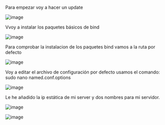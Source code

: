 Para empezar voy a hacer un update

![image](https://github.com/RafaelNunezVazquez/SREI-2ASIR/assets/91255999/964e4130-74e6-4a6e-89a3-a8a4cd8f023d)

Vvoy a instalar los paquetes básicos de bind

![image](https://github.com/RafaelNunezVazquez/SREI-2ASIR/assets/91255999/f283862f-4b07-4615-a13c-338426eae6ec)

Para comprobar la instalacion de los paquetes bind vamos a la ruta por defecto

![image](https://github.com/RafaelNunezVazquez/SREI-2ASIR/assets/91255999/aa4c4e06-cee4-4450-9d19-f88c50fde9e3)

Voy a editar el archivo de configuración por defecto usamos el comando: sudo nano named.conf.options

![image](https://github.com/RafaelNunezVazquez/SREI-2ASIR/assets/91255999/8403d804-73ce-48b8-8449-5884f89f8c85)

Le he añadido la ip estática de mi server y dos nombres para mi servidor.

![image](https://github.com/RafaelNunezVazquez/SREI-2ASIR/assets/91255999/a4fbe4a5-b662-4622-8464-05d5876d5748)

![image](https://github.com/RafaelNunezVazquez/SREI-2ASIR/assets/91255999/31de639d-9f75-4343-b7c2-8532457a7673)



